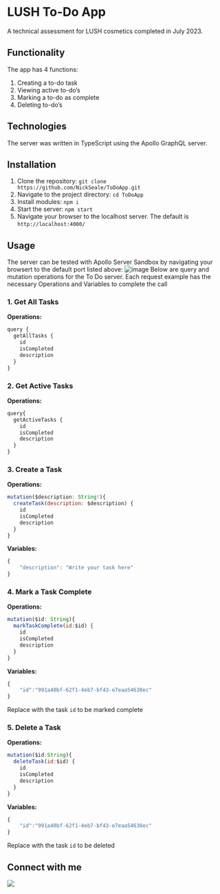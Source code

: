 # LUSH To-Do App
A technical assessment for LUSH cosmetics completed in July 2023.

## Functionality
The app has 4 functions:
1. Creating a to-do task
2. Viewing active to-do’s
3. Marking a to-do as complete
4. Deleting to-do’s

## Technologies
The server was written in TypeScript using the Apollo GraphQL server.

## Installation
1. Clone the repository: `git clone https://github.com/NickSeale/ToDoApp.git`
2. Navigate to the project directory: `cd ToDoApp`
3. Install modules: `npm i`
4. Start the server: `npm start`
5. Navigate your browser to the localhost server. The default is `http://localhost:4000/`

## Usage
The server can be tested with Apollo Server Sandbox by navigating your browsert to the default port listed above:
![image](https://github.com/NickSeale/ToDoApp/assets/10787366/4d7296f4-b2d9-4ea0-94d5-e21596e8cb1e)
Below are query and mutation operations for the To Do server. Each request example has the necessary Operations and Variables to complete the call

### 1. Get All Tasks
**Operations:**
```javascript
query {
  getAllTasks {
    id
    isCompleted
    description    
  }
}
```

### 2. Get Active Tasks
**Operations:**
```javascript
query{
  getActiveTasks {
    id
    isCompleted
    description
  }
}
```

### 3. Create a Task
**Operations:**
```javascript
mutation($description: String!){
  createTask(description: $description) {
    id
    isCompleted
    description
  }
}
```

**Variables:**
```javascript
{
    "description": "Write your task here"
}
```

### 4. Mark a Task Complete
**Operations:**
```javascript
mutation($id: String){
  markTaskComplete(id:$id) {
    id
    isCompleted
    description
  }
}
```

**Variables:**
```javascript
{
    "id":"991a40bf-62f1-4eb7-bf43-e7eaa54638ec"
}
```

Replace with the task `id` to be marked complete

### 5. Delete a Task
**Operations:**
```javascript
mutation($id:String){
  deleteTask(id:$id) {
    id
    isCompleted
    description
  }
}
```

**Variables:**
```javascript
{
    "id":"991a40bf-62f1-4eb7-bf43-e7eaa54638ec"
}
```

Replace with the task `id` to be deleted

## Connect with me
 <a href="https://www.linkedin.com/in/nseale/">
    <img src="https://img.shields.io/badge/linkedin-%230077B5.svg?&style=for-the-badge&logo=linkedin&logoColor=white" />
 </a>
